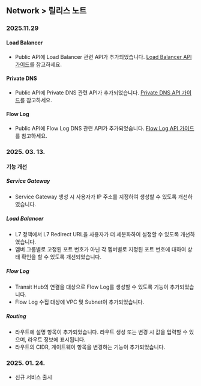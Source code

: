 ## Network > 릴리스 노트

### 2025.11.29

#### Load Balancer
* Public API에 Load Balancer 관련 API가 추가되었습니다. [Load Balancer API 가이드](/Network/Load%20Balancer/ko/public-api-ngsc)를 참고하세요.

#### Private DNS
* Public API에 Private DNS 관련 API가 추가되었습니다. [Private DNS API 가이드](/Network/Private%20DNS/ko/public-api-ngsc)를 참고하세요.

#### Flow Log 
* Public API에 Flow Log DNS 관련 API가 추가되었습니다. [Flow Log API 가이드](/Network/Flow%20Log/ko/public-api-ngsc/)를 참고하세요.

### 2025. 03. 13.

#### 기능 개선

##### Service Gateway
* Service Gateway 생성 시 사용자가 IP 주소를 지정하여 생성할 수 있도록 개선하였습니다.

##### Load Balancer
* L7 정책에서 L7 Redirect URL을 사용자가 더 세분화하여 설정할 수 있도록 개선하였습니다.
* 멤버 그룹별로 고정된 포트 번호가 아닌 각 멤버별로 지정된 포트 번호에 대하여 상태 확인을 할 수 있도록 개선되었습니다.

##### Flow Log
* Transit Hub의 연결을 대상으로 Flow Log를 생성할 수 있도록 기능이 추가되었습니다.
* Flow Log 수집 대상에 VPC 및 Subnet이 추가되었습니다.

##### Routing
* 라우트에 설명 항목이 추가되었습니다. 라우트 생성 또는 변경 시 값을 입력할 수 있으며, 라우트 정보에 표시됩니다.
* 라우트의 CIDR, 게이트웨이 항목을 변경하는 기능이 추가되었습니다.


### 2025. 01. 24.

* 신규 서비스 출시
